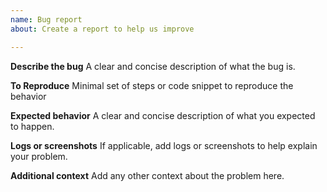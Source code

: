 ```yaml
---
name: Bug report
about: Create a report to help us improve

---
```


**Describe the bug**
A clear and concise description of what the bug is.

**To Reproduce**
Minimal set of steps or code snippet to reproduce the behavior

**Expected behavior**
A clear and concise description of what you expected to happen.

**Logs or screenshots**
If applicable, add logs or screenshots to help explain your problem.

**Additional context**
Add any other context about the problem here.